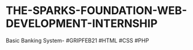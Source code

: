 # THE-SPARKS-FOUNDATION-WEB-DEVELOPMENT-INTERNSHIP
Basic Banking System- #GRIPFEB21 #HTML #CSS #PHP
